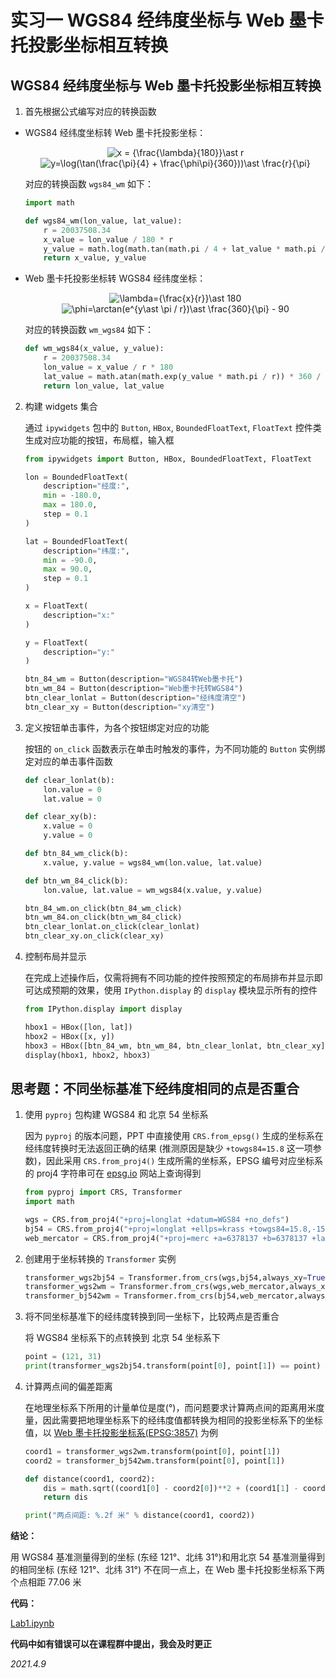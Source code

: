 # 实习一 WGS84 经纬度坐标与 Web 墨卡托投影坐标相互转换

## WGS84 经纬度坐标与 Web 墨卡托投影坐标相互转换

1. 首先根据公式编写对应的转换函数

-   WGS84 经纬度坐标转 Web 墨卡托投影坐标：

    <!-- $$
    x=\frac{\lambda}{180} \ast r \tag{1}
    $$ -->
    <div align=center><img src="https://latex.codecogs.com/svg.image?x&space;=&space;{\frac{\lambda}{180}}\ast&space;r" title="x = {\frac{\lambda}{180}}\ast r"/></div>
    
    <!-- $$
    y = \log(\tan(\frac{\pi}{4} + \frac{\phi\pi}{360})) \ast \frac{r}{\pi} \tag{2}
    $$ -->
    <div align=center><img src="https://latex.codecogs.com/svg.image?y=\log(\tan(\frac{\pi}{4}&space;&plus;&space;\frac{\phi\pi}{360}))\ast&space;\frac{r}{\pi}" title="y=\log(\tan(\frac{\pi}{4} + \frac{\phi\pi}{360}))\ast \frac{r}{\pi}" /></div>

    对应的转换函数 `wgs84_wm` 如下：

    ```python
    import math

    def wgs84_wm(lon_value, lat_value):
        r = 20037508.34
        x_value = lon_value / 180 * r
        y_value = math.log(math.tan(math.pi / 4 + lat_value * math.pi / 360)) * r / math.pi
        return x_value, y_value
    ```

-   Web 墨卡托投影坐标转 WGS84 经纬度坐标：

    <!-- $$
    \lambda=\frac{x}{r} \ast 180 \tag{3}
    $$ -->
    <div align=center><img src="https://latex.codecogs.com/svg.image?\lambda={\frac{x}{r}}\ast&space;180" title="\lambda={\frac{x}{r}}\ast 180" /></div>    

    <!-- $$
    \phi = \arctan(e^{y*\pi / r})\ast \frac{360}{\pi} - 90 \tag{4}
    $$ -->
    <div align=center><img src="https://latex.codecogs.com/svg.image?\phi=\arctan(e^{y\ast&space;\pi&space;/&space;r})\ast&space;\frac{360}{\pi}&space;-&space;90" title="\phi=\arctan(e^{y\ast \pi / r})\ast \frac{360}{\pi} - 90" /></div>

    对应的转换函数 `wm_wgs84` 如下：

    ```python
    def wm_wgs84(x_value, y_value):
        r = 20037508.34
        lon_value = x_value / r * 180
        lat_value = math.atan(math.exp(y_value * math.pi / r)) * 360 / math.pi - 90
        return lon_value, lat_value
    ```

2. 构建 widgets 集合

    通过 `ipywidgets` 包中的 `Button`, `HBox`, `BoundedFloatText`, `FloatText` 控件类生成对应功能的按钮，布局框，输入框

    ```python
    from ipywidgets import Button, HBox, BoundedFloatText, FloatText

    lon = BoundedFloatText(
        description="经度:",
        min = -180.0,
        max = 180.0,
        step = 0.1
    )

    lat = BoundedFloatText(
        description="纬度:",
        min = -90.0,
        max = 90.0,
        step = 0.1
    )

    x = FloatText(
        description="x:"
    )

    y = FloatText(
        description="y:"
    )

    btn_84_wm = Button(description="WGS84转Web墨卡托")
    btn_wm_84 = Button(description="Web墨卡托转WGS84")
    btn_clear_lonlat = Button(description="经纬度清空")
    btn_clear_xy = Button(description="xy清空")
    ```

3. 定义按钮单击事件，为各个按钮绑定对应的功能

    按钮的 `on_click` 函数表示在单击时触发的事件，为不同功能的 `Button` 实例绑定对应的单击事件函数

    ```python
    def clear_lonlat(b):
        lon.value = 0
        lat.value = 0

    def clear_xy(b):
        x.value = 0
        y.value = 0

    def btn_84_wm_click(b):
        x.value, y.value = wgs84_wm(lon.value, lat.value)

    def btn_wm_84_click(b):
        lon.value, lat.value = wm_wgs84(x.value, y.value)

    btn_84_wm.on_click(btn_84_wm_click)
    btn_wm_84.on_click(btn_wm_84_click)
    btn_clear_lonlat.on_click(clear_lonlat)
    btn_clear_xy.on_click(clear_xy)
    ```

4. 控制布局并显示

    在完成上述操作后，仅需将拥有不同功能的控件按照预定的布局排布并显示即可达成预期的效果，使用 `IPython.display` 的 `display` 模块显示所有的控件

    ```python
    from IPython.display import display

    hbox1 = HBox([lon, lat])
    hbox2 = HBox([x, y])
    hbox3 = HBox([btn_84_wm, btn_wm_84, btn_clear_lonlat, btn_clear_xy])
    display(hbox1, hbox2, hbox3)
    ```

## 思考题：不同坐标基准下经纬度相同的点是否重合

1. 使用 `pyproj` 包构建 WGS84 和 北京 54 坐标系

    因为 `pyproj` 的版本问题，PPT 中直接使用 `CRS.from_epsg()` 生成的坐标系在经纬度转换时无法返回正确的结果 (推测原因是缺少 `+towgs84=15.8` 这一项参数)，因此采用 `CRS.from_proj4()` 生成所需的坐标系，EPSG 编号对应坐标系的 proj4 字符串可在 [epsg.io](http://epsg.io/) 网站上查询得到

    ```python
    from pyproj import CRS, Transformer
    import math

    wgs = CRS.from_proj4("+proj=longlat +datum=WGS84 +no_defs")
    bj54 = CRS.from_proj4("+proj=longlat +ellps=krass +towgs84=15.8,-154.4,-82.3,0,0,0,0 +no_defs")
    web_mercator = CRS.from_proj4("+proj=merc +a=6378137 +b=6378137 +lat_ts=0.0 +lon_0=0.0 +x_0=0.0 +y_0=0 +k=1.0 +units=m +nadgrids=@null +wktext  +no_defs")
    ```

2. 创建用于坐标转换的 `Transformer` 实例

    ```python
    transformer_wgs2bj54 = Transformer.from_crs(wgs,bj54,always_xy=True)
    transformer_wgs2wm = Transformer.from_crs(wgs,web_mercator,always_xy=True)
    transformer_bj542wm = Transformer.from_crs(bj54,web_mercator,always_xy=True)
    ```

3. 将不同坐标基准下的经纬度转换到同一坐标下，比较两点是否重合

    将 WGS84 坐标系下的点转换到 北京 54 坐标系下

    ```python
    point = (121, 31)
    print(transformer_wgs2bj54.transform(point[0], point[1]) == point) # False
    ```

4. 计算两点间的偏差距离

    在地理坐标系下所用的计量单位是度(°)，而问题要求计算两点间的距离用米度量，因此需要把地理坐标系下的经纬度值都转换为相同的投影坐标系下的坐标值，以 [Web 墨卡托投影坐标系(EPSG:3857)](http://epsg.io/3857) 为例

    ```python
    coord1 = transformer_wgs2wm.transform(point[0], point[1])
    coord2 = transformer_bj542wm.transform(point[0], point[1])

    def distance(coord1, coord2):
        dis = math.sqrt((coord1[0] - coord2[0])**2 + (coord1[1] - coord2[1])**2)
        return dis

    print("两点间距: %.2f 米" % distance(coord1, coord2))
    ```

**结论：**

用 WGS84 基准测量得到的坐标 (东经 121°、北纬 31°)和用北京 54 基准测量得到的相同坐标 (东经 121°、北纬 31°) 不在同一点上，在 Web 墨卡托投影坐标系下两个点相距 77.06 米

**代码：**

[Lab1.ipynb](Lab1.ipynb)

**代码中如有错误可以在课程群中提出，我会及时更正**

*2021.4.9*
